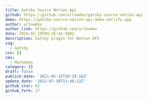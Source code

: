 ```yaml
---
title: Gatsby Source Notion Api
github: https://github.com/orlowdev/gatsby-source-notion-api
demo: https://gatsby-source-notion-api-demo.netlify.app
author: orlowdev
author_link: https://github.com/orlowdev
date: 2024-02-19T04:26:42.508Z
description: Gatsby plugin for Notion API
ssg:
  - Gatsby
css: []
cms:
  - Markdown
category: []
draft: false
publish_date: '2021-05-15T20:29:16Z'
update_date: '2022-07-30T13:46:13Z'
github_star: 62
github_fork: 17
---
```

